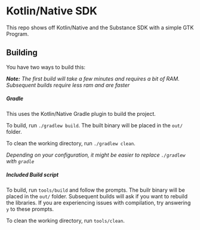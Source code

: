# Kotlin/Native SDK
This repo shows off Kotlin/Native and the Substance SDK with a simple GTK Program.

## Building
You have two ways to build this:

*__Note:__ The first build will take a few minutes and requires a bit of RAM. Subsequent builds require less ram and are faster*

##### Gradle

This uses the Kotlin/Native Gradle plugin to build the project.

To build, run `./gradlew build`. The built binary will be placed in the `out/` folder.

To clean the working directory, run `./gradlew clean`.

*Depending on your configuration, it might be easier to replace `./gradlew` with `gradle`*

##### Included Build script

To build, run `tools/build` and follow the prompts. The builr binary will be placed in the	`out/` folder.
Subsequent builds will ask if you want to rebuild the libraries. If you are experiencing issues with compilation, try answering `y` to these prompts.

To clean the working directory, run `tools/clean`.